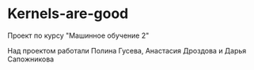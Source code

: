 # Kernels-are-good
Проект по курсу "Машинное обучение 2"

Над проектом работали Полина Гусева, Анастасия Дроздова и Дарья Сапожникова
